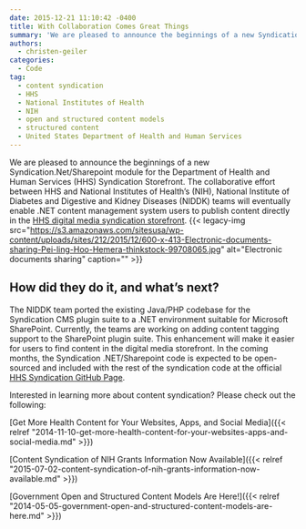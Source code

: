 ```yaml
---
date: 2015-12-21 11:10:42 -0400
title: With Collaboration Comes Great Things
summary: 'We are pleased to announce the beginnings of a new Syndication.Net/Sharepoint module for the Department of Health and Human Services (HHS) Syndication Storefront. The collaborative effort between HHS and National Institutes of Health&#8217;s (NIH), National Institute of Diabetes and Digestive and Kidney Diseases (NIDDK) teams will eventually enable .NET content management system users to publish'
authors:
  - christen-geiler
categories:
  - Code
tag:
  - content syndication
  - HHS
  - National Institutes of Health
  - NIH
  - open and structured content models
  - structured content
  - United States Department of Health and Human Services
---
```


We are pleased to announce the beginnings of a new Syndication.Net/Sharepoint module for the Department of Health and Human Services (HHS) Syndication Storefront. The collaborative effort between HHS and National Institutes of Health&#8217;s (NIH), National Institute of Diabetes and Digestive and Kidney Diseases (NIDDK) teams will eventually enable .NET content management system users to publish content directly in the [HHS digital media syndication storefront](https://digitalmedia.hhs.gov). {{< legacy-img src="https://s3.amazonaws.com/sitesusa/wp-content/uploads/sites/212/2015/12/600-x-413-Electronic-documents-sharing-Pei-ling-Hoo-Hemera-thinkstock-99708065.jpg" alt="Electronic documents sharing" caption="" >}} 

## How did they do it, and what’s next?

The NIDDK team ported the existing Java/PHP codebase for the Syndication CMS plugin suite to a .NET environment suitable for Microsoft SharePoint. Currently, the teams are working on adding content tagging support to the SharePoint plugin suite. This enhancement will make it easier for users to find content in the digital media storefront. In the coming months, the Syndication .NET/Sharepoint code is expected to be open-sourced and included with the rest of the syndication code at the official [HHS Syndication GitHub Page](https://github.com/HHS/syndication).

Interested in learning more about content syndication? Please check out the following:

[Get More Health Content for Your Websites, Apps, and Social Media]({{< relref "2014-11-10-get-more-health-content-for-your-websites-apps-and-social-media.md" >}})

[Content Syndication of NIH Grants Information Now Available]({{< relref "2015-07-02-content-syndication-of-nih-grants-information-now-available.md" >}})

[Government Open and Structured Content Models Are Here!]({{< relref "2014-05-05-government-open-and-structured-content-models-are-here.md" >}})

 